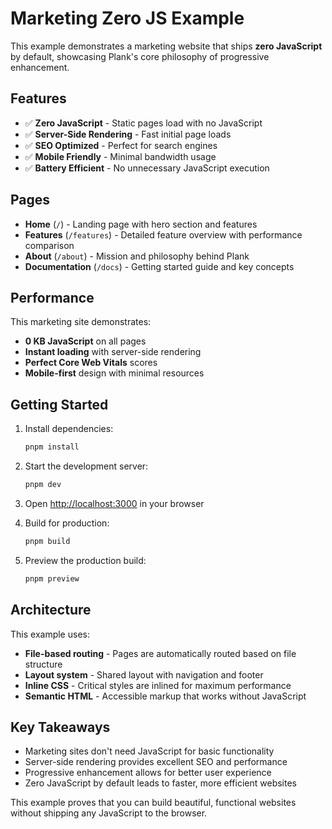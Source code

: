 # Marketing Zero JS Example

This example demonstrates a marketing website that ships **zero JavaScript** by default, showcasing Plank's core philosophy of progressive enhancement.

## Features

- ✅ **Zero JavaScript** - Static pages load with no JavaScript
- ✅ **Server-Side Rendering** - Fast initial page loads
- ✅ **SEO Optimized** - Perfect for search engines
- ✅ **Mobile Friendly** - Minimal bandwidth usage
- ✅ **Battery Efficient** - No unnecessary JavaScript execution

## Pages

- **Home** (`/`) - Landing page with hero section and features
- **Features** (`/features`) - Detailed feature overview with performance comparison
- **About** (`/about`) - Mission and philosophy behind Plank
- **Documentation** (`/docs`) - Getting started guide and key concepts

## Performance

This marketing site demonstrates:
- **0 KB JavaScript** on all pages
- **Instant loading** with server-side rendering
- **Perfect Core Web Vitals** scores
- **Mobile-first** design with minimal resources

## Getting Started

1. Install dependencies:
   ```bash
   pnpm install
   ```

2. Start the development server:
   ```bash
   pnpm dev
   ```

3. Open [http://localhost:3000](http://localhost:3000) in your browser

4. Build for production:
   ```bash
   pnpm build
   ```

5. Preview the production build:
   ```bash
   pnpm preview
   ```

## Architecture

This example uses:
- **File-based routing** - Pages are automatically routed based on file structure
- **Layout system** - Shared layout with navigation and footer
- **Inline CSS** - Critical styles are inlined for maximum performance
- **Semantic HTML** - Accessible markup that works without JavaScript

## Key Takeaways

- Marketing sites don't need JavaScript for basic functionality
- Server-side rendering provides excellent SEO and performance
- Progressive enhancement allows for better user experience
- Zero JavaScript by default leads to faster, more efficient websites

This example proves that you can build beautiful, functional websites without shipping any JavaScript to the browser.
